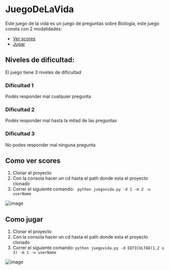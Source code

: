 # JuegoDeLaVida

Este juego de la vida es un juego de preguntas sobre Biología, este juego consta con 2 modalidades:

* [Ver scores](#como-ver-scores)
* [Jugar](#como-jugar)

## Niveles de dificultad:

El juego tiene 3 niveles de dificultad

### Dificultad 1
Podés responder mal cualquier pregunta

### Dificultad 2
Podés responder mal hasta la mitad de las preguntas

### Dificultad 3
No podes responder mal ninguna pregunta

## Como ver scores

1. Clonar el proyecto
2. Con la consola hacer un cd hasta el path donde esta el proyecto clonado
3. Correr el siguiente comando: ``` python juegovida.py -d 1 -m 2 -u userName```

![image](https://user-images.githubusercontent.com/13736226/167754318-e3b071a0-0627-47c4-802e-18860d1fae37.png)

## Como jugar


1. Clonar el proyecto
2. Con la consola hacer un cd hasta el path donde esta el proyecto clonado
3. Correr el siguiente comando: ``` python juegovida.py -d DIFICULTAD(1,2 o 3) -m 1 -u userName ```

![image](https://user-images.githubusercontent.com/13736226/167754707-061a7c9e-f4c9-4fd9-95ae-2c651f520d09.png)
